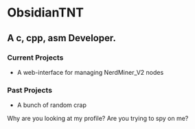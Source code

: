 # ObsidianTNT

## A c, cpp, asm Developer.

### Current Projects
- A web-interface for managing NerdMiner_V2 nodes

### Past Projects
- A bunch of random crap

Why are you looking at my profile? Are you trying to spy on me?

